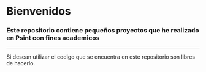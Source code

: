 # Bienvenidos

### Este repositorio contiene pequeños proyectos que he realizado en Psint con fines academicos

-----
Si desean utilizar el codigo que se encuentra en este repositorio son libres de hacerlo.

